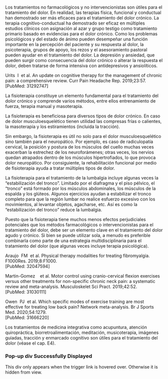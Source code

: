 Los tratamientos no farmacológicos y no intervencionistas son útiles para el tratamiento del dolor. En realidad, las terapias física, funcional y conductual han demostrado ser más eficaces para el tratamiento del dolor crónico. La terapia cognitivo-conductual ha demostrado ser eficaz en múltiples estudios clínicos con asignación al azar y grupo testigo como tratamiento primario basado en evidencias para el dolor crónico. Como los problemas psicológicos y del estado de ánimo pueden desempeñar una función importante en la percepción del paciente y su respuesta al dolor, la psicoterapia, grupos de apoyo, los rezos y el asesoramiento pastoral pueden ayudar en el tratamiento del dolor. La depresión y ansiedad, que pueden surgir como consecuencia del dolor crónico o alterar la respuesta el dolor, deben tratarse de forma intensiva con antidepresivos y ansiolíticos.

Urits  I  et al. An update on cognitive therapy for the management of chronic pain: a comprehensive review. Curr Pain Headache Rep. 2019;23:57.  
[PubMed: 31292747]    

  

La fisioterapia constituye un elemento fundamental para el tratamiento del dolor crónico y comprende varios métodos, entre ellos entrenamiento de fuerza, terapia manual y masoterapia.

La fisioterapia es beneficiosa para diversos tipos de dolor crónico. En caso de dolor musculoesquelético tienen utilidad las compresas frías o calientes, la masoterapia y los estiramientos (incluida la tracción).

Sin embargo, la fisioterapia es útil no solo para el dolor musculoesquelético sino también para el neuropático. Por ejemplo, es caso de radiculopatía cervical, la posición y postura de los músculos del cuello muchas veces exacerban la estrechez de los neuroforámenes; otras veces, los nervios quedan atrapados dentro de los músculos hipertrofiados, lo que provoca dolor neuropático. Por consiguiente, la rehabilitación funcional por medio de fisioterapia ayuda a tratar múltiples tipos de dolor.

La fisioterapia para el tratamiento de la lumbalgia incluye algunas veces la “estabilización del tronco”. Limitado por el diafragma y el piso pélvico, el “tronco” está formado por los músculos abdominales, los músculos de la espalda y los glúteos. Algunos ejercicios ayudan a estabilizar el tronco completo para que la región lumbar no realice esfuerzo excesivo con los movimientos, al levantar objetos, agacharse, etc. Así es como la “estabilización del tronco” reduce la lumbalgia.

Puesto que la fisioterapia tiene muchos menos efectos perjudiciales potenciales que los métodos farmacológicos o intervencionistas para el tratamiento del dolor, debe ser un elemento clave en el tratamiento del dolor agudo y crónico. Si bien se puede utilizar sola, a menudo es preferible combinarla como parte de una estrategia multidisciplinaria para el tratamiento del dolor (que algunas veces incluye terapia psicológica).

Araujo  FM  et al. Physical therapy modalities for treating fibromyalgia. F1000Res. 2019;8:F1000.  
[PubMed: 32047594]    

Martin-Gomez    et al. Motor control using cranio-cervical flexion exercises versus other treatments for non-specific chronic neck pain: a systematic review and meta-analysis. Musculoskelet Sci Pract. 2019;42:52.  
[PubMed: 31030111]    

Owen  PJ  et al. Which specific modes of exercise training are most effective for treating low back pain? Network meta-analysis. Br J Sports Med. 2020;54:1279.  
[PubMed: 31666220]    

  

Los tratamientos de medicina integrativa como acupuntura, atención quiropráctica, biorretroalimentación, meditación, musicoterapia, imágenes guiadas, tracción y enmarcado cognitivo son útiles para el tratamiento del dolor (véase el cap. E4).

### Pop-up div Successfully Displayed

This div only appears when the trigger link is hovered over. Otherwise it is hidden from view.